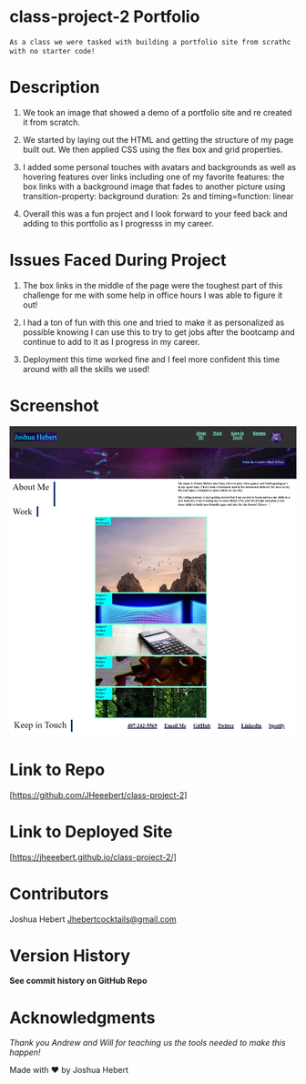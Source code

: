 # class-project-2 Portfolio
    As a class we were tasked with building a portfolio site from scrathc with no starter code! 

# Description
1. We took an image that showed a demo of a portfolio site and re created 
    it from scratch.

2. We started by laying out the HTML and getting the structure of my page
    built out. We then applied CSS using the flex box and grid properties.

3. I added some personal touches with avatars and backgrounds as well as    hovering features over links including one of my favorite features: the box links with a background image that fades to another picture using transition-property: background duration: 2s and timing=function: linear

4. Overall this was a fun project and I look forward to your feed back and adding to this portfolio as I progresss in my career. 


# Issues Faced During Project
1. The box links in the middle of the page were the toughest part of this challenge for me with some help in office hours I was able to figure it out!

2. I had a ton of fun with this one and tried to make it as personalized as possible knowing I can use this to try to get jobs after the bootcamp and continue to add to it as I progress in my career.

3. Deployment this time worked fine and I feel more confident this time around with all the skills we used!

# Screenshot
<img src= "assets\images\class-project-two-ss.jpg" 
    alt= "this should be a screenshot"/>


# Link to Repo
[https://github.com/JHeeebert/class-project-2]

# Link to Deployed Site
[https://jheeebert.github.io/class-project-2/]

# Contributors
Joshua Hebert
Jhebertcocktails@gmail.com

# Version History
**See commit history on GitHub Repo**

# Acknowledgments
*Thank you Andrew and Will for teaching us the tools needed to make this happen!*

Made with ❤️ by Joshua Hebert                      
